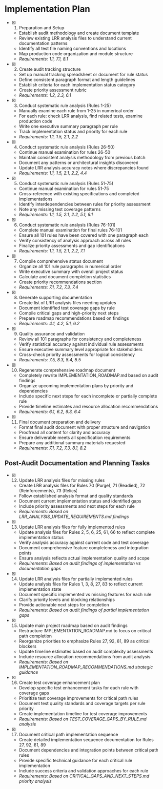 # Implementation Plan

- [x] 1. Preparation and Setup
  - Establish audit methodology and create document template
  - Review existing LRR analysis files to understand current documentation patterns
  - Identify all test file naming conventions and locations
  - Map production code organization and module structure
  - _Requirements: 1.1, 7.1, 8.1_

- [x] 2. Create audit tracking structure
  - Set up manual tracking spreadsheet or document for rule status
  - Define consistent paragraph format and length guidelines
  - Establish criteria for each implementation status category
  - Create priority assessment rubric
  - _Requirements: 1.2, 2.3, 6.1_

- [x] 3. Conduct systematic rule analysis (Rules 1-25)
  - Manually examine each rule from 1-25 in numerical order
  - For each rule: check LRR analysis, find related tests, examine production code
  - Write one executive summary paragraph per rule
  - Track implementation status and priority for each rule
  - _Requirements: 1.1, 1.5, 2.1, 2.2_

- [x] 4. Conduct systematic rule analysis (Rules 26-50)
  - Continue manual examination for rules 26-50
  - Maintain consistent analysis methodology from previous batch
  - Document any patterns or architectural insights discovered
  - Update LRR analysis accuracy notes where discrepancies found
  - _Requirements: 1.1, 1.5, 2.1, 2.2, 4.4_

- [x] 5. Conduct systematic rule analysis (Rules 51-75)
  - Continue manual examination for rules 51-75
  - Cross-reference with existing specifications and completed implementations
  - Identify interdependencies between rules for priority assessment
  - Note any missing test coverage patterns
  - _Requirements: 1.1, 1.5, 2.1, 2.2, 5.1, 6.1_

- [x] 6. Conduct systematic rule analysis (Rules 76-101)
  - Complete manual examination for final rules 76-101
  - Ensure all 101 rules have been covered with one paragraph each
  - Verify consistency of analysis approach across all rules
  - Finalize priority assessments and gap identifications
  - _Requirements: 1.1, 1.5, 2.1, 2.2, 7.1_

- [x] 7. Compile comprehensive status document
  - Organize all 101 rule paragraphs in numerical order
  - Write executive summary with overall project status
  - Calculate and document completion statistics
  - Create priority recommendations section
  - _Requirements: 7.1, 7.2, 7.3, 7.4_

- [x] 8. Generate supporting documentation
  - Create list of LRR analysis files needing updates
  - Document identified test coverage gaps by rule
  - Compile critical gaps and high-priority next steps
  - Prepare roadmap recommendations based on findings
  - _Requirements: 4.1, 4.2, 5.1, 6.2_

- [x] 9. Quality assurance and validation
  - Review all 101 paragraphs for consistency and completeness
  - Verify statistical accuracy against individual rule assessments
  - Ensure executive summary level appropriate for stakeholders
  - Cross-check priority assessments for logical consistency
  - _Requirements: 7.5, 8.3, 8.4, 8.5_

- [x] 10. Regenerate comprehensive roadmap document
  - Completely rewrite IMPLEMENTATION_ROADMAP.md based on audit findings
  - Organize upcoming implementation plans by priority and dependencies
  - Include specific next steps for each incomplete or partially complete rule
  - Provide timeline estimates and resource allocation recommendations
  - _Requirements: 6.1, 6.2, 6.3, 6.4_

- [x] 11. Final document preparation and delivery
  - Format final audit document with proper structure and navigation
  - Proofread all content for clarity and accuracy
  - Ensure deliverable meets all specification requirements
  - Prepare any additional summary materials requested
  - _Requirements: 7.1, 7.2, 7.3, 8.1, 8.2_

## Post-Audit Documentation and Planning Tasks

- [x] 12. Update LRR analysis files for missing rules
  - Create LRR analysis files for Rules 70 (Purge), 71 (Readied), 72 (Reinforcements), 73 (Relics)
  - Follow established analysis format and quality standards
  - Document current implementation status and identified gaps
  - Include priority assessments and next steps for each rule
  - _Requirements: Based on LRR_ANALYSIS_UPDATE_REQUIREMENTS.md findings_

- [x] 13. Update LRR analysis files for fully implemented rules
  - Update analysis files for Rules 2, 5, 6, 25, 61, 66 to reflect complete implementation status
  - Verify analysis accuracy against current code and test coverage
  - Document comprehensive feature completeness and integration points
  - Ensure analysis reflects actual implementation quality and scope
  - _Requirements: Based on audit findings of implementation vs documentation gaps_

- [x] 14. Update LRR analysis files for partially implemented rules
  - Update analysis files for Rules 1, 3, 8, 27, 83 to reflect current implementation state
  - Document specific implemented vs missing features for each rule
  - Clarify priority levels and blocking relationships
  - Provide actionable next steps for completion
  - _Requirements: Based on audit findings of partial implementation gaps_

- [x] 15. Update main project roadmap based on audit findings
  - Restructure IMPLEMENTATION_ROADMAP.md to focus on critical path completion
  - Reorganize priorities to emphasize Rules 27, 92, 81, 89 as critical blockers
  - Update timeline estimates based on audit complexity assessments
  - Include resource allocation recommendations from audit analysis
  - _Requirements: Based on IMPLEMENTATION_ROADMAP_RECOMMENDATIONS.md strategic guidance_

- [x] 16. Create test coverage enhancement plan
  - Develop specific test enhancement tasks for each rule with coverage gaps
  - Prioritize test coverage improvements for critical path rules
  - Document test quality standards and coverage targets per rule priority
  - Create implementation timeline for test coverage improvements
  - _Requirements: Based on TEST_COVERAGE_GAPS_BY_RULE.md analysis_

- [x] 17. Document critical path implementation sequence
  - Create detailed implementation sequence documentation for Rules 27, 92, 81, 89
  - Document dependencies and integration points between critical path rules
  - Provide specific technical guidance for each critical rule implementation
  - Include success criteria and validation approaches for each rule
  - _Requirements: Based on CRITICAL_GAPS_AND_NEXT_STEPS.md priority analysis_
